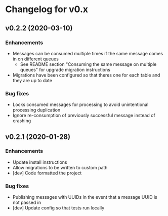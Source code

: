 # Changelog for v0.x

## v0.2.2 (2020-03-10)

### Enhancements

  * Messages can be consumed multiple times if the same message comes in on different queues
    * See README section "Consuming the same message on multiple queues" for upgrade migration instructions
  * Migrations have been configured so that theres one for each table and they are up to date

### Bug fixes

  * Locks consumed messages for processing to avoid unintentional processing duplication
  * Ignore re-consumption of previously successful message instead of crashing

## v0.2.1 (2020-01-28)

### Enhancements

  * Update install instructions
  * Allow migrations to be written to custom path
  * [dev] Code formatted the project

### Bug fixes

  * Publishing messages with UUIDs in the event that a message UUID is not passed in
  * [dev] Update config so that tests run locally
